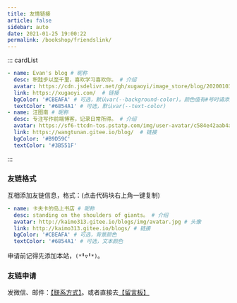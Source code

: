 ```yaml
---
title: 友情链接
article: false
sidebar: auto
date: 2021-01-25 19:00:22
permalink: /bookshop/friendslink/
---
```


<!--
普通卡片列表容器，可用于友情链接、项目推荐、古诗词展示等。
cardList 后面可跟随一个数字表示每行最多显示多少个，选值范围1~4，默认3。在小屏时会根据屏幕宽度减少每行显示数量。
-->
::: cardList

```yaml
- name: Evan's blog # 昵称
  desc: 积跬步以至千里，喜欢学习喜欢你。 # 介绍
  avatar: https://cdn.jsdelivr.net/gh/xugaoyi/image_store/blog/20200103123203.jpg # 头像
  link: https://xugaoyi.com/  # 链接
  bgColor: '#CBEAFA' # 可选，默认var(--background-color)。颜色值有#号时请添加单引号
  textColor: '#6854A1' # 可选，默认var(--text-color)
- name: 汪图南 # 昵称
  desc: 专注写作前端博客，记录日常所得。 # 介绍
  avatar: https://sf6-ttcdn-tos.pstatp.com/img/user-avatar/c584e42aab4a088a9055ddc99a89fbd4~300x300.image # 头像
  link: https://wangtunan.gitee.io/blog/  # 链接
  bgColor: '#B9D59C'
  textColor: '#3B551F'
```

:::

### 友链格式

互相添加友链信息，格式：(点击代码块右上角一键复制)

```yaml
- name: 卡夫卡的岛上书店 # 昵称
  desc: standing on the shoulders of giants。 # 介绍
  avatar: http://kaimo313.gitee.io/blogs/img/avatar.jpg # 头像
  link: http://kaimo313.gitee.io/blogs/ # 链接
  bgColor: '#CBEAFA' # 可选，背景颜色
  textColor: '#6854A1' # 可选，文本颜色
```

申请前记得先添加本站，`(*╹▽╹*)`。

### 友链申请

发微信、邮件：[【联系方式】](/bookshop/linkme/)。或者直接去[【留言板】](/bookshop/message-board/)